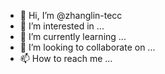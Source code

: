 - 👋 Hi, I’m @zhanglin-tecc
- 👀 I’m interested in ...
- 🌱 I’m currently learning ...
- 💞️ I’m looking to collaborate on ...
- 📫 How to reach me ...

<!---
zhanglin-tecc/zhanglin-tecc is a ✨ special ✨ repository because its `README.md` (this file) appears on your GitHub profile.
You can click the Preview link to take a look at your changes.
--->
